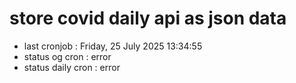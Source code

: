 # store covid daily api as json data

- last cronjob : Friday, 25 July 2025 13:34:55
- status og cron : error
- status daily cron : error
      
      